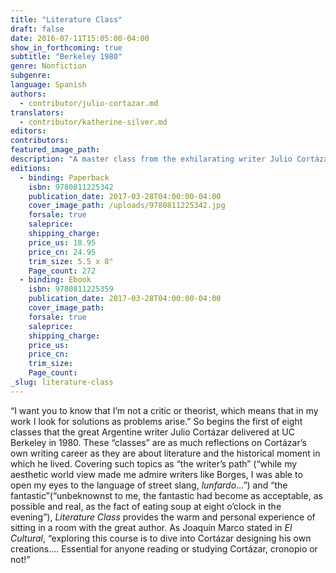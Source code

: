 ```yaml
---
title: "Literature Class"
draft: false
date: 2016-07-11T15:05:00-04:00
show_in_forthcoming: true
subtitle: "Berkeley 1980"
genre: Nonfiction
subgenre:
language: Spanish
authors:
  - contributor/julio-cortazar.md
translators:
  - contributor/katherine-silver.md
editors:
contributors:
featured_image_path:
description: "A master class from the exhilarating writer Julio Cortázar "
editions:
  - binding: Paperback
    isbn: 9780811225342
    publication_date: 2017-03-28T04:00:00-04:00
    cover_image_path: /uploads/9780811225342.jpg
    forsale: true
    saleprice:
    shipping_charge:
    price_us: 18.95
    price_cn: 24.95
    trim_size: 5.5 x 8"
    Page_count: 272
  - binding: Ebook
    isbn: 9780811225359
    publication_date: 2017-03-28T04:00:00-04:00
    cover_image_path:
    forsale: true
    saleprice:
    shipping_charge:
    price_us:
    price_cn:
    trim_size:
    Page_count:
_slug: literature-class
---
```


“I want you to know that I’m not a critic or theorist, which means that in my work I look for solutions as problems arise.” So begins the first of eight classes that the great Argentine writer Julio Cortázar delivered at UC Berkeley in 1980. These “classes” are as much reflections on Cortázar’s own writing career as they are about literature and the historical moment in which he lived. Covering such topics as “the writer’s path” (“while my aesthetic world view made me admire writers like Borges, I was able to open my eyes to the language of street slang, _lunfardo_...”) and “the fantastic”(“unbeknownst to me, the fantastic had become as acceptable, as possible and real, as the fact of eating soup at eight o’clock in the evening”), _Literature Class_ provides the warm and personal experience of sitting in a room with the great author. As Joaquin Marco stated in _El Cultural_, “exploring this course is to dive into Cortázar designing his own creations.... Essential for anyone reading or studying Cortázar, cronopio or not!”

